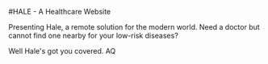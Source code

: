 #HALE - A Healthcare Website

Presenting Hale, a remote solution for the modern world. Need a doctor but cannot find one nearby for your low-risk diseases? 

Well Hale's got you covered. AQ